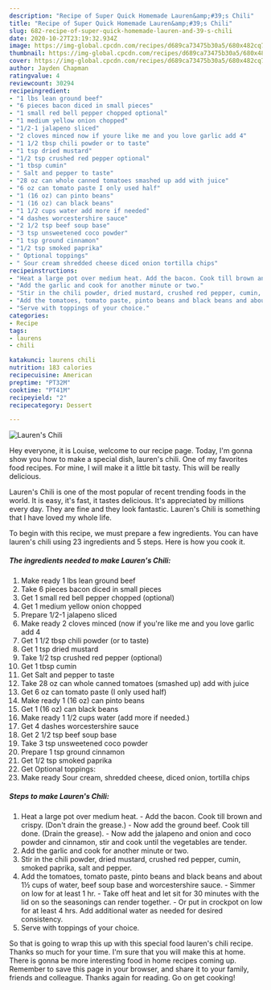 ```yaml
---
description: "Recipe of Super Quick Homemade Lauren&amp;#39;s Chili"
title: "Recipe of Super Quick Homemade Lauren&amp;#39;s Chili"
slug: 682-recipe-of-super-quick-homemade-lauren-and-39-s-chili
date: 2020-10-27T23:19:32.934Z
image: https://img-global.cpcdn.com/recipes/d689ca73475b30a5/680x482cq70/laurens-chili-recipe-main-photo.jpg
thumbnail: https://img-global.cpcdn.com/recipes/d689ca73475b30a5/680x482cq70/laurens-chili-recipe-main-photo.jpg
cover: https://img-global.cpcdn.com/recipes/d689ca73475b30a5/680x482cq70/laurens-chili-recipe-main-photo.jpg
author: Jayden Chapman
ratingvalue: 4
reviewcount: 30294
recipeingredient:
- "1 lbs lean ground beef"
- "6 pieces bacon diced in small pieces"
- "1 small red bell pepper chopped optional"
- "1 medium yellow onion chopped"
- "1/2-1 jalapeno sliced"
- "2 cloves minced now if youre like me and you love garlic add 4"
- "1 1/2 tbsp chili powder or to taste"
- "1 tsp dried mustard"
- "1/2 tsp crushed red pepper optional"
- "1 tbsp cumin"
- " Salt and pepper to taste"
- "28 oz can whole canned tomatoes smashed up add with juice"
- "6 oz can tomato paste I only used half"
- "1 (16 oz) can pinto beans"
- "1 (16 oz) can black beans"
- "1 1/2 cups water add more if needed"
- "4 dashes worcestershire sauce"
- "2 1/2 tsp beef soup base"
- "3 tsp unsweetened coco powder"
- "1 tsp ground cinnamon"
- "1/2 tsp smoked paprika"
- " Optional toppings"
- " Sour cream shredded cheese diced onion tortilla chips"
recipeinstructions:
- "Heat a large pot over medium heat. Add the bacon. Cook till brown and crispy. (Don&#39;t drain the grease.) Now add the ground beef. Cook till done. (Drain the grease). Now add the jalapeno and onion and coco powder and cinnamon, stir and cook until the vegetables are tender."
- "Add the garlic and cook for another minute or two."
- "Stir in the chili powder, dried mustard, crushed red pepper, cumin, smoked paprika, salt and pepper."
- "Add the tomatoes, tomato paste, pinto beans and black beans and about 1½ cups of water, beef soup base and worcestershire sauce. Simmer on low for at least 1 hr. Take off heat and let sit for 30 minutes with the lid on so the seasonings can render together. Or put in crockpot on low for at least 4 hrs. Add additional water as needed for desired consistency."
- "Serve with toppings of your choice."
categories:
- Recipe
tags:
- laurens
- chili

katakunci: laurens chili 
nutrition: 183 calories
recipecuisine: American
preptime: "PT32M"
cooktime: "PT41M"
recipeyield: "2"
recipecategory: Dessert

---
```



![Lauren&#39;s Chili](https://img-global.cpcdn.com/recipes/d689ca73475b30a5/680x482cq70/laurens-chili-recipe-main-photo.jpg)

Hey everyone, it is Louise, welcome to our recipe page. Today, I'm gonna show you how to make a special dish, lauren&#39;s chili. One of my favorites food recipes. For mine, I will make it a little bit tasty. This will be really delicious.

Lauren&#39;s Chili is one of the most popular of recent trending foods in the world. It is easy, it's fast, it tastes delicious. It's appreciated by millions every day. They are fine and they look fantastic. Lauren&#39;s Chili is something that I have loved my whole life.




To begin with this recipe, we must prepare a few ingredients. You can have lauren&#39;s chili using 23 ingredients and 5 steps. Here is how you cook it.

<!--inarticleads1-->

##### The ingredients needed to make Lauren&#39;s Chili:

1. Make ready 1 lbs lean ground beef
1. Take 6 pieces bacon diced in small pieces
1. Get 1 small red bell pepper chopped (optional)
1. Get 1 medium yellow onion chopped
1. Prepare 1/2-1 jalapeno sliced
1. Make ready 2 cloves minced (now if you&#39;re like me and you love garlic add 4
1. Get 1 1/2 tbsp chili powder (or to taste)
1. Get 1 tsp dried mustard
1. Take 1/2 tsp crushed red pepper (optional)
1. Get 1 tbsp cumin
1. Get  Salt and pepper to taste
1. Take 28 oz can whole canned tomatoes (smashed up) add with juice
1. Get 6 oz can tomato paste (I only used half)
1. Make ready 1 (16 oz) can pinto beans
1. Get 1 (16 oz) can black beans
1. Make ready 1 1/2 cups water (add more if needed.)
1. Get 4 dashes worcestershire sauce
1. Get 2 1/2 tsp beef soup base
1. Take 3 tsp unsweetened coco powder
1. Prepare 1 tsp ground cinnamon
1. Get 1/2 tsp smoked paprika
1. Get  Optional toppings:
1. Make ready  Sour cream, shredded cheese, diced onion, tortilla chips




<!--inarticleads2-->

##### Steps to make Lauren&#39;s Chili:

1. Heat a large pot over medium heat. - Add the bacon. Cook till brown and crispy. (Don&#39;t drain the grease.) - Now add the ground beef. Cook till done. (Drain the grease). - Now add the jalapeno and onion and coco powder and cinnamon, stir and cook until the vegetables are tender.
1. Add the garlic and cook for another minute or two.
1. Stir in the chili powder, dried mustard, crushed red pepper, cumin, smoked paprika, salt and pepper.
1. Add the tomatoes, tomato paste, pinto beans and black beans and about 1½ cups of water, beef soup base and worcestershire sauce. - Simmer on low for at least 1 hr. - Take off heat and let sit for 30 minutes with the lid on so the seasonings can render together. - Or put in crockpot on low for at least 4 hrs. Add additional water as needed for desired consistency.
1. Serve with toppings of your choice.




So that is going to wrap this up with this special food lauren&#39;s chili recipe. Thanks so much for your time. I'm sure that you will make this at home. There is gonna be more interesting food in home recipes coming up. Remember to save this page in your browser, and share it to your family, friends and colleague. Thanks again for reading. Go on get cooking!
